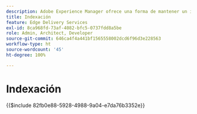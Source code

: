 ```yaml
---
description: Adobe Experience Manager ofrece una forma de mantener un índice de todas las páginas publicadas en una sección concreta del sitio web. Esto se utiliza comúnmente para crear listas y fuentes, y habilitar casos de uso de búsqueda y filtrado para sus páginas o fragmentos de contenido.
title: Indexación
feature: Edge Delivery Services
exl-id: 8ca968fd-73af-4082-bfc5-0737fdd8a5be
role: Admin, Architect, Developer
source-git-commit: 646ca4f4a441bf1565558002dcd6f96d3e228563
workflow-type: ht
source-wordcount: '45'
ht-degree: 100%

---
```


# Indexación

{{$include 82fb0e88-5928-4988-9a04-e7da76b3352e}}

